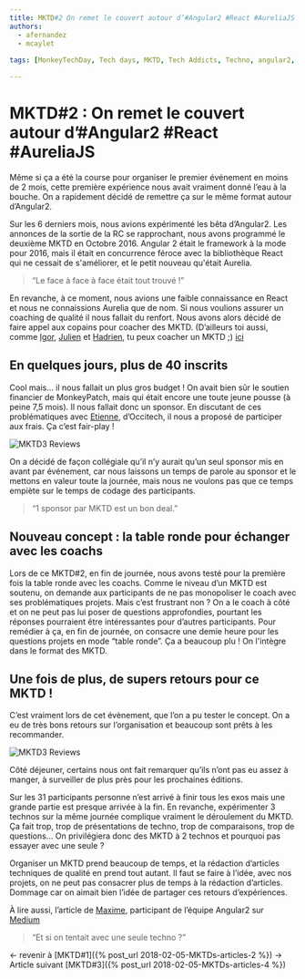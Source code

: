 ```yaml
---
title: MKTD#2 On remet le couvert autour d’#Angular2 #React #AureliaJS
authors:
  - afernandez
  - mcaylet
  
tags: [MonkeyTechDay, Tech days, MKTD, Tech Addicts, Techno, angular2, react, aureliaJS]

---
```


# MKTD#2 : On remet le couvert autour d’#Angular2 #React #AureliaJS
Même si ça a été la course pour organiser le premier événement en moins de 2 mois, cette première expérience nous avait vraiment donné l’eau à la bouche. On a rapidement décidé de remettre ça sur le même format autour d’Angular2.
<!--more-->
Sur les 6 derniers mois, nous avions expérimenté les bêta d’Angular2. Les annonces de la sortie de la RC se rapprochant, nous avons programmé le deuxième MKTD en Octobre 2016. Angular 2 était le framework à la mode pour 2016, mais il était en concurrence féroce avec la bibliothèque React qui ne cessait de s'améliorer, et le petit nouveau qu'était Aurelia.

> “Le face à face à face était tout trouvé !”

En revanche, à ce moment, nous avions une faible connaissance en React et nous ne connaissions Aurelia que de nom. Si nous voulions assurer un coaching de qualité il nous fallait du renfort. Nous avons alors décidé de faire appel aux copains pour coacher des MKTD. (D’ailleurs toi aussi, comme [Igor](https://twitter.com/ilaborie), [Julien](https://twitter.com/JulienPradet) et [Hadrien](https://twitter.com/HadrienToma), tu peux coacher un MKTD ;) [ici](https://twitter.com/MonkeyPatch_io/status/941341015474081792/photo/1)


## En quelques jours, plus de 40 inscrits
Cool mais... il nous fallait un plus gros budget ! On avait bien sûr le soutien financier de MonkeyPatch, mais qui était encore une toute jeune pousse (à peine 7,5 mois). Il nous fallait donc un sponsor. En discutant de ces problématiques avec [Etienne](https://twitter.com/MrZoule?lang=fr), d’Occitech, il nous a proposé de participer aux frais. Ça c’est fair-play !


![MKTD3 Reviews](https://lh3.googleusercontent.com/vVQa-y-4JlV01WRfVzeCqp3RrW9ZkAcSTe9QM-zPsOH4Si_TrDNMvWbZC9JqN_EElFTQRrvGDb-shfZH3e7V3PYvFOr5NNRdHPiv5L5bc9N1DeZx5yK7yvaa16NCSE7p6xlELtq8zFTxgtNDlUr1GsHERpZj2u4h8ZAnr9ZUva1_tGk7xK6ARPq60AcEyqKS1J6JhNte7mZ4b9o2_Zkm_0TnfCh-4JDlbbqfHc_VaVa25q5gxf6v92pOWkxTNRjqxHQGPZb5ageVZv5i3YKKw9RYCNAWWXiUHv4B-vmr0RQ8AVGAM9fHt_WlrJvUzmziIoybF8q4YUU1vUH0pD3k-56UqeExt2ypYwOYJPVgaxx5hIMHIs0hQplh-SyqB9E8T3ndxEwcaQJ88MPY0iJk_NeqFbQeWVsOdu0CEox_aqE5H5Nd672PfXzYQHeUDT2ggGQAHtOYpHnME--ovC5Vn_DwOzNDe8XB3OQQUKrI-2MRLC3w9bBgevI3GUH2X_PB9Iho7D4ZsRzeQtNMrzdOX0QL7nmMT4WSgfmNHsTaPf6oLww1P-OGmabVA4f3vcEbNiV25WgGI5sbnD7mDb_bMjXhxfBVeOiNjuyFLuUXgHAZoopDuvrX6ZnZvT1C-ahJsBUf2yaNUECEhjGl-q5Yi_jk6V23EGSG=w1499-h903-no)

On a décidé de façon collégiale qu’il n’y aurait qu’un seul sponsor mis en avant par événement, car nous laissons un temps de parole au sponsor et le mettons en valeur toute la journée, mais nous ne voulons pas que ce temps empiète sur le temps de codage des participants. 
> “1 sponsor par MKTD est un bon deal.”


## Nouveau concept : la table ronde pour échanger avec les coachs
Lors de ce MKTD#2, en fin de journée, nous avons testé pour la première fois la table ronde avec les coachs.
Comme le niveau d’un MKTD est soutenu, on demande aux participants de ne pas monopoliser le coach avec ses problématiques projets. Mais c’est frustrant non ? On a le coach à côté et on ne peut pas lui poser de questions approfondies, pourtant les réponses pourraient être intéressantes pour d’autres participants. Pour remédier à ça, en fin de journée, on consacre une demie heure pour les questions projets en mode “table ronde”.
Ça a beaucoup plu ! On l'intègre dans le format des MKTD.

## Une fois de plus, de supers retours pour ce MKTD !
C’est vraiment lors de cet évènement, que l’on a pu tester le concept. On a eu de très bons retours sur l’organisation et beaucoup sont prêts à les recommander.

![MKTD3 Reviews](https://lh3.googleusercontent.com/osRW-7g2HQEGYKa-IfszsSbDsYlt-hyJo-1ZlDd2C1H6EcUKWqXqSyNv2z2GBm-cSxoavTRk9NiR3UXNYfmKYqJFsf5jCp5PlTlx3fQHHSK-D5PXXpbB0dYPWkLI_jzJmP2HTlyJEOfmp5lBc8qr0u1GJ641Q7T4Fe1A4I80Be3EB3eC2qftDsPgA3C2lCCl3sg-G3hus1pf6KL4qrLoCXmyzmI0fwuNDXDlWnmkyRHwMtBOaclL1QbBVS6guU4eGHr6TDKQvKEDk9YzR6TyUyHuDS9iNseNkXsdfTbSLvITYVOA1_zUFu1V0GsFF2jR6PvRzX990uostDBOCEN2CZnt6fui1apk_brXrWYg15dunXHw3DBrST9jvAzlpYU2JNhYZArFVwxT7mVan49pTxxI6NCFRrfbHdHZJhQALsO1n7SOnPVE95i9VRp0C3R9zwLNX2SUHScKboXoPt_v787bXYIGbbZvgU3BPjD7ePHM_D3rcSTbNJP59_qlY8WzkUFONqtGuB-rwkqJzZcsMX1vM6EgYK2Rg7O4ahPqqiRXVoUNMVca34sFC-DVTiLNwHvX-7IWk5bQP3G_h2OTJtj2ZtBD_q8qdxnO7Mhufy5mR5IEjNRkFRV3JLXc5ZQNEwIIFIjEKBKTmftgFvOscRxlArReLu8L=w1867-h720-no)

Côté déjeuner, certains nous ont fait remarquer qu’ils n’ont pas eu assez à manger, à surveiller de plus près pour les prochaines éditions.

Sur les 31 participants personne n’est arrivé à finir tous les exos mais une grande partie est presque arrivée à la fin.
En revanche, expérimenter 3 technos sur la même journée complique vraiment le déroulement du MKTD. Ça fait trop, trop de présentations de techno, trop de comparaisons, trop de questions…
On privilégiera donc des MKTD à 2 technos et pourquoi pas essayer avec une seule ?

Organiser un MKTD prend beaucoup de temps, et la rédaction d’articles techniques de qualité en prend tout autant. ll faut se faire à l’idée, avec nos projets, on ne peut pas consacrer plus de temps à la rédaction d’articles. Dommage car on aimait bien l’idée de partager ces retours d’expériences.  

À lire aussi, l’article de [Maxime](https://twitter.com/Maxime_Pawlak), participant de l’équipe Angular2 sur [Medium](https://medium.com/@Maxime_/retour-sur-les-monkey-tech-days-02-76c39b3b94c7)


> “Et si on tentait avec une seule techno ?”

← revenir à [MKTD#1]({% post_url 2018-02-05-MKTDs-articles-2 %}) → Article suivant [MKTD#3]({% post_url 2018-02-05-MKTDs-articles-4 %})
